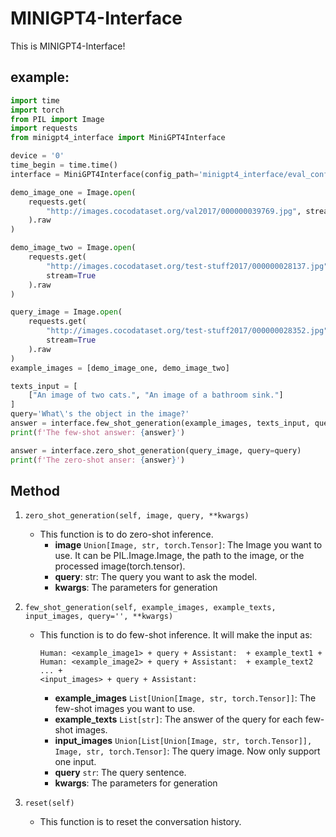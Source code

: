 # MINIGPT4-Interface
This is MINIGPT4-Interface!


## example:
```python
import time
import torch
from PIL import Image
import requests
from minigpt4_interface import MiniGPT4Interface

device = '0'
time_begin = time.time()
interface = MiniGPT4Interface(config_path='minigpt4_interface/eval_config.yaml', device=device)

demo_image_one = Image.open(
    requests.get(
        "http://images.cocodataset.org/val2017/000000039769.jpg", stream=True
    ).raw
)

demo_image_two = Image.open(
    requests.get(
        "http://images.cocodataset.org/test-stuff2017/000000028137.jpg",
        stream=True
    ).raw
)

query_image = Image.open(
    requests.get(
        "http://images.cocodataset.org/test-stuff2017/000000028352.jpg",
        stream=True
    ).raw
)
example_images = [demo_image_one, demo_image_two]

texts_input = [
    ["An image of two cats.", "An image of a bathroom sink."]
]
query='What\'s the object in the image?'
answer = interface.few_shot_generation(example_images, texts_input, query_image, query=query)
print(f'The few-shot answer: {answer}')

answer = interface.zero_shot_generation(query_image, query=query)
print(f'The zero-shot anser: {answer}')
```

## Method 
1. `zero_shot_generation(self, image, query, **kwargs)`
    - This function is to do zero-shot inference. 
      - **image** `Union[Image, str, torch.Tensor]`: The Image you want to use. It can be PIL.Image.Image, the path to the image, or the processed image(torch.tensor).
      - **query**: str: The query you want to ask the model.
      - **kwargs**: The parameters for generation

2. `few_shot_generation(self, example_images, example_texts, input_images, query='', **kwargs)`
   - This function is to do few-shot inference. It will make the input as: 
        ```
        Human: <example_image1> + query + Assistant:  + example_text1 +
        Human: <example_image2> + query + Assistant:  + example_text2 ... + 
        <input_images> + query + Assistant: 
        ```

     - **example_images** `List[Union[Image, str, torch.Tensor]]`: The few-shot images you want to use.
     - **example_texts** `List[str]`: The answer of the query for each few-shot images.
     - **input_images** `Union[List[Union[Image, str, torch.Tensor]], Image, str, torch.Tensor]`: The query image. Now only support one input.
     - **query** `str`: The query sentence.
     - **kwargs**: The parameters for generation


3. `reset(self)`
   - This function is to reset the conversation history.
